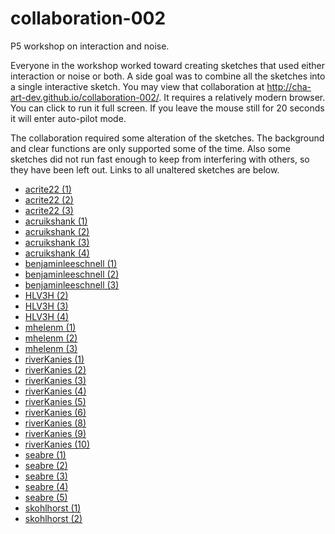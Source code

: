 # collaboration-002
P5 workshop on interaction and noise.

Everyone in the workshop worked toward creating sketches that used either interaction
or noise or both. A side goal was to combine all the sketches into a single interactive
sketch. You may view that collaboration at http://cha-art-dev.github.io/collaboration-002/.
It requires a relatively modern browser. You can click to run it full screen. If
you leave the mouse still for 20 seconds it will enter auto-pilot mode.

The collaboration required some alteration of the sketches. The background and clear
functions are only supported some of the time. Also some sketches did not run fast
enough to keep from interfering with others, so they have been left out. Links to
all unaltered sketches are below.

* [acrite22 (1)](http://cha-art-dev.github.io/collaboration-002/acrite22.html)
* [acrite22 (2)](http://cha-art-dev.github.io/collaboration-002/acrite22-2.html)
* [acrite22 (3)](http://cha-art-dev.github.io/collaboration-002/acrite22-3.html)
* [acruikshank (1)](http://cha-art-dev.github.io/collaboration-002/acruikshank-1.html)
* [acruikshank (2)](http://cha-art-dev.github.io/collaboration-002/acruikshank-2.html)
* [acruikshank (3)](http://cha-art-dev.github.io/collaboration-002/acruikshank-3.html)
* [acruikshank (4)](http://cha-art-dev.github.io/collaboration-002/acruikshank-4.html)
* [benjaminleeschnell (1)](http://cha-art-dev.github.io/collaboration-002/benjaminleeschnell-1.html)
* [benjaminleeschnell (2)](http://cha-art-dev.github.io/collaboration-002/benjaminleeschnell-2.html)
* [benjaminleeschnell (3)](http://cha-art-dev.github.io/collaboration-002/benjaminleeschnell-3.html)
* [HLV3H (2)](http://cha-art-dev.github.io/collaboration-002/HLV3H2random.html)
* [HLV3H (3)](http://cha-art-dev.github.io/collaboration-002/HLV3H3random.html)
* [HLV3H (4)](http://cha-art-dev.github.io/collaboration-002/HLV3H4random.html)
* [mhelenm (1)](http://cha-art-dev.github.io/collaboration-002/mhelenm-1.html)
* [mhelenm (2)](http://cha-art-dev.github.io/collaboration-002/mhelenm-2.html)
* [mhelenm (3)](http://cha-art-dev.github.io/collaboration-002/mhelenm-3.html)
* [riverKanies (1)](http://cha-art-dev.github.io/collaboration-002/river_1.html)
* [riverKanies (2)](http://cha-art-dev.github.io/collaboration-002/river_2.html)
* [riverKanies (3)](http://cha-art-dev.github.io/collaboration-002/river_3.html)
* [riverKanies (4)](http://cha-art-dev.github.io/collaboration-002/river_4.html)
* [riverKanies (5)](http://cha-art-dev.github.io/collaboration-002/river_5.html)
* [riverKanies (6)](http://cha-art-dev.github.io/collaboration-002/river_6.html)
* [riverKanies (8)](http://cha-art-dev.github.io/collaboration-002/river_8.html)
* [riverKanies (9)](http://cha-art-dev.github.io/collaboration-002/river_9.html)
* [riverKanies (10)](http://cha-art-dev.github.io/collaboration-002/river_10.html)
* [seabre (1)](http://cha-art-dev.github.io/collaboration-002/seabre-1.html)
* [seabre (2)](http://cha-art-dev.github.io/collaboration-002/seabre-2.html)
* [seabre (3)](http://cha-art-dev.github.io/collaboration-002/seabre-3.html)
* [seabre (4)](http://cha-art-dev.github.io/collaboration-002/seabre-4.html)
* [seabre (5)](http://cha-art-dev.github.io/collaboration-002/seabre-5.html)
* [skohlhorst (1)](http://cha-art-dev.github.io/collaboration-002/skohlhorst-1.html)
* [skohlhorst (2)](http://cha-art-dev.github.io/collaboration-002/skohlhorst-2.html)

